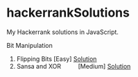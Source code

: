 # hackerrankSolutions
My Hackerrank solutions in JavaScript. 

Bit Manipulation 

1. Flipping Bits           [Easy]                                                                  [Solution](https://github.com/aditiraj/hackerrankSolutions/blob/master/Bit%20Manipulation/flippingBits.js)
2. Sansa and XOR          [Medium]     [Solution](https://github.com/aditiraj/hackerrankSolutions/blob/master/Bit%20Manipulation/sansaAndXor.js)

